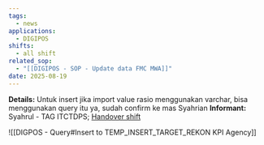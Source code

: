 ```yaml
---
tags:
  - news
applications:
  - DIGIPOS
shifts:
  - all shift
related_sop:
  - "[[DIGIPOS - SOP - Update data FMC MWA]]"
date: 2025-08-19
---
```

**Details:** Untuk insert jika import value rasio menggunakan varchar, bisa menggunakan query itu ya, sudah confirm ke mas Syahrian
**Informant:** Syahrul - TAG ITCTDPS; [Handover shift ](https://t.me/c/1939877340/39942/90956)

![[DIGPOS - Query#Insert to TEMP_INSERT_TARGET_REKON KPI Agency]]


